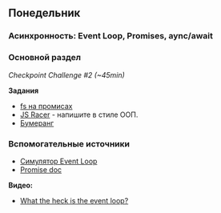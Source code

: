 ## Понедельник


### Асинхронность: Event Loop, Promises, aync/await
### Основной раздел

*Checkpoint Challenge #2 (~45min)*

**Задания**

- [fs на промисах](../../../../core-async-promisify-fs)
- [JS Racer](../../../../core-algorithm-racer-1) - напишите в стиле ООП.
- [Бумеранг](../../../../core-async-boomerang)


### Вспомогательные источники
- [Симулятор Event Loop](http://latentflip.com/loupe)
- [Promise doc](https://learn.javascript.ru/promise)

**Видео:**
- [What the heck is the event loop?](https://www.youtube.com/watch?v=8aGhZQkoFbQ)
